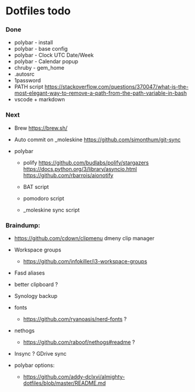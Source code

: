 # Dotfiles todo

### Done
+ polybar - install
+ polybar - base config
+ polybar - Clock UTC Date/Week
+ polybar - Calendar popup
+ chruby - gem_home
+ .autosrc
+ 1password
+ PATH script  https://stackoverflow.com/questions/370047/what-is-the-most-elegant-way-to-remove-a-path-from-the-path-variable-in-bash
+ vscode + markdown

### Next
- Brew
  https://brew.sh/

- Auto commit on _moleskine
  https://github.com/simonthum/git-sync
  
- polybar
  - polify
    https://github.com/budlabs/polify/stargazers
    https://docs.python.org/3/library/asyncio.html
    https://github.com/rbarrois/aionotify
    
  - BAT script
  - pomodoro script
  - _moleskine sync script

### Braindump:
- https://github.com/cdown/clipmenu dmeny clip manager
- Workspace groups
  - https://github.com/infokiller/i3-workspace-groups
- Fasd aliases
- better clipboard ?
- Synology backup
- fonts
  - https://github.com/ryanoasis/nerd-fonts  ?
- nethogs
  - https://github.com/raboof/nethogs#readme ?
- Insync ? GDrive sync

- polybar options:
  - https://github.com/addy-dclxvi/almighty-dotfiles/blob/master/README.md
